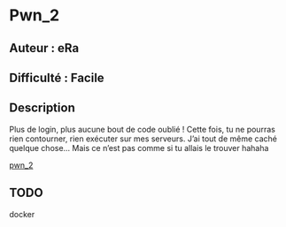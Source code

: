 # Pwn_2

## Auteur : eRa

## Difficulté : Facile

## Description

Plus de login, plus aucune bout de code oublié ! Cette fois, tu ne pourras rien contourner, rien exécuter sur mes serveurs. J’ai tout de même caché quelque chose… Mais ce n’est pas comme si tu allais le trouver hahaha

[pwn_2](./pwn_2)

## TODO

docker
